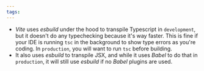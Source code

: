 ```yaml
---
tags:
---
```


- *Vite* uses *esbuild* under the hood to transpile Typescript in `development`, but it doesn't do any typechecking because it's way faster. This is fine if your IDE is running `tsc` in the background to show type errors as you're coding. In `production`, you will want to run `tsc` before building.
- It also uses *esbuild* to transpile JSX, and while it uses *Babel* to do that in `production`, it will still use *esbuild* if no *Babel* plugins are used.
